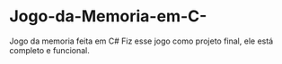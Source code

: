 # Jogo-da-Memoria-em-C-
Jogo da memoria feita em C# 
Fiz esse jogo como projeto final, ele está completo e funcional.
